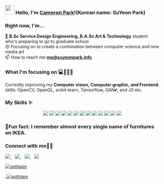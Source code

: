 ### <img src="https://media.giphy.com/media/hvRJCLFzcasrR4ia7z/giphy.gif" width="30px"> Hello, I'm [Cameron Park](https://www.gottgam.github.io/)!(Korean name: SuYeon Park)

### Right now, I'm...

🌱 **B.Sc Service Design Engineering, B.A.Sc Art & Technology** student who's preparing to go to graduate school <br />
😍 Focusing on to create a combination between computer science and new media art <br />
📫 How to reach me **me@suyeonpark.info**

### What I'm focusing on 💻📝🎨🎸

Currently improving my __Computer vision, Computer graphic, and Frontend__ skills: OpenCV, OpenGL, scikit-learn, Tensorflow, GAN💕, and JS etc.<br />

### My Skills ✨
<p align='center'>
  <img src="https://img.shields.io/badge/C%2B%2B-00599C?style=for-the-badge&logo=c%2B%2B&logoColor=white" />
  <img src="https://img.shields.io/badge/Java-ED8B00?style=for-the-badge&logo=java&logoColor=white" />
  <img src="https://img.shields.io/badge/Python-3776AB?style=for-the-badge&logo=python&logoColor=white" />
  <img src="https://img.shields.io/badge/HTML-239120?style=for-the-badge&logo=html5&logoColor=white" />
  <img src="https://img.shields.io/badge/CSS-239120?&style=for-the-badge&logo=css3&logoColor=white" />
  <img src="https://img.shields.io/badge/JavaScript-323330?style=for-the-     badge&logo=javascript&logoColor=F7DF1E" />
  <img src="https://img.shields.io/badge/C%23-239120?style=for-the-badge&logo=c-sharp&logoColor=white" />
  <img src="https://img.shields.io/badge/Unity-100000?style=for-the-badge&logo=unity&logoColor=white" />
  <img src="https://img.shields.io/badge/Ruby-CC342D?style=for-the-badge&logo=ruby&logoColor=white" />
  <img src="https://img.shields.io/badge/Swift-FA7343?style=for-the-badge&logo=swift&logoColor=white" />
  <img src="https://img.shields.io/badge/Go-00ADD8?style=for-the-badge&logo=go&logoColor=white" />
  <img src="https://img.shields.io/badge/Flutter-02569B?style=for-the-badge&logo=flutter&logoColor=white" />
  <img src="https://img.shields.io/badge/MySQL-00000F?style=for-the-badge&logo=mysql&logoColor=white" />
</p>

### 👀Fun fact: I remember almost every single name of furnitures on IKEA.

### Connect with me🙏🏻
<a href="https://www.linkedin.com/in/suyeonparkbb8/">
  <img src = "https://img.shields.io/badge/linkedin-%230077B5.svg?&style=for-the-badge&logo=linkedin&logoColor=white" />
  </a>&nbsp;&nbsp;
<a href="https://instagram.com/rollingbb8">
    <img src="https://img.shields.io/badge/instagram-%23E4405F.svg?&style=for-the-badge&logo=instagram&logoColor=white" />
  </a>&nbsp;&nbsp;
<a href="https://steamcommunity.com/id/rollingbb8/">
    <img src="https://img.shields.io/badge/Steam-000000?style=for-the-badge&logo=steam&logoColor=white" />
  </a>&nbsp;&nbsp;
<a href="https://open.spotify.com/user/camwalker1115?si=rwnsitPvRXuqr3WIFlAPLw">
    <img src="https://img.shields.io/badge/Spotify-1ED760?&style=for-the-badge&logo=spotify&logoColor=white" />

<p><img align="center" src="https://github-readme-stats.vercel.app/api/top-langs?username=gottgam&show_icons=true&locale=en&layout=compact" alt="gottgam" /></p>

<p>&nbsp;<img align="center" src="https://github-readme-stats.vercel.app/api?username=gottgam&show_icons=true&locale=en" alt="gottgam" /></p>
